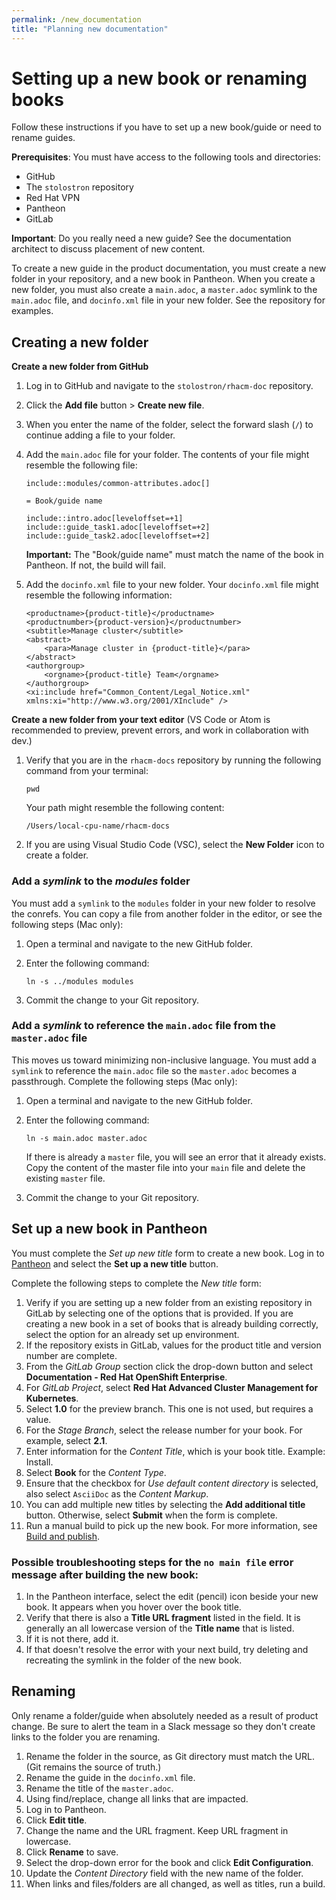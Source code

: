 ```yaml
---
permalink: /new_documentation
title: "Planning new documentation"
---
```


# Setting up a new book or renaming books

Follow these instructions if you have to set up a new book/guide or need to rename guides.

**Prerequisites**: You must have access to the following tools and directories:

* GitHub
* The `stolostron` repository
* Red Hat VPN
* Pantheon
* GitLab

**Important**: Do you really need a new guide? See the documentation architect to discuss placement of new content.

To create a new guide in the product documentation, you must create a new folder in your repository, and a new book in Pantheon. When you create a new folder, you must also create a `main.adoc`, a `master.adoc` symlink to the `main.adoc` file, and `docinfo.xml` file in your new folder. See the repository for examples. 

## Creating a new folder 

**Create a new folder from GitHub**

1. Log in to GitHub and navigate to the `stolostron/rhacm-doc` repository. 
2. Click the **Add file** button > **Create new file**. 
3. When you enter the name of the folder, select the forward slash (`/`) to continue adding a file to your folder. 
4. Add the `main.adoc` file for your folder. The contents of your file might resemble the following file:

   ```
   include::modules/common-attributes.adoc[]

   = Book/guide name

   include::intro.adoc[leveloffset=+1]
   include::guide_task1.adoc[leveloffset=+2]
   include::guide_task2.adoc[leveloffset=+2]
   ```
   
   **Important:** The "Book/guide name" must match the name of the book in Pantheon. If not, the build will fail.

5. Add the `docinfo.xml` file to your new folder. Your `docinfo.xml` file might resemble the following information:

   ```
   <productname>{product-title}</productname>
   <productnumber>{product-version}</productnumber>
   <subtitle>Manage cluster</subtitle>
   <abstract>
       <para>Manage cluster in {product-title}</para>
   </abstract>
   <authorgroup>
       <orgname>{product-title} Team</orgname>
   </authorgroup>
   <xi:include href="Common_Content/Legal_Notice.xml" xmlns:xi="http://www.w3.org/2001/XInclude" />
   ```

**Create a new folder from your text editor**
(VS Code or Atom is recommended to preview, prevent errors, and work in collaboration with dev.)

1. Verify that you are in the `rhacm-docs` repository by running the following command from your terminal:
   
   ```
   pwd
   ```
   
   Your path might resemble the following content:
   
   ```
   /Users/local-cpu-name/rhacm-docs
   ```
   
2. If you are using Visual Studio Code (VSC), select the **New Folder** icon to create a folder. 

### Add a _symlink_ to the _modules_ folder 

You must add a `symlink` to the `modules` folder in your new folder to resolve the conrefs. You can copy a file from another folder in the editor, or see the following steps (Mac only):

1. Open a terminal and navigate to the new GitHub folder.

2. Enter the following command:
   ```
   ln -s ../modules modules
   ```
   
3. Commit the change to your Git repository.

### Add a _symlink_ to reference the `main.adoc` file from the `master.adoc` file 

This moves us toward minimizing non-inclusive language. You must add a `symlink` to reference the `main.adoc` file so the `master.adoc` becomes a passthrough. Complete the following steps (Mac only):

1. Open a terminal and navigate to the new GitHub folder.

2. Enter the following command:
   ```
   ln -s main.adoc master.adoc
   ```
   
   If there is already a `master` file, you will see an error that it already exists. Copy the content of the master file into your `main` file and delete the existing `master` file.  
   
3. Commit the change to your Git repository.

## Set up a new book in Pantheon

You must complete the _Set up new title_ form to create a new book. Log in to [Pantheon](https://pantheon.int.us-west.aws.prod.paas.redhat.com/#/titles/red_hat_advanced_cluster_management_for_kubernetes) and select the **Set up a new title** button. 

Complete the following steps to complete the _New title_ form:
   
   1. Verify if you are setting up a new folder from an existing repository in GitLab by selecting one of the options that is provided. If you are creating a new book in a set of books that is already building correctly, select the option for an already set up environment. 
   2. If the repository exists in GitLab, values for the product title and version number are complete.
   3. From the _GitLab Group_ section click the drop-down button and select **Documentation - Red Hat OpenShift Enterprise**.
   4. For _GitLab Project_, select **Red Hat Advanced Cluster Management for Kubernetes**.
   5. Select **1.0** for the preview branch. This one is not used, but requires a value. 
   6. For the _Stage Branch_, select the release number for your book. For example, select **2.1**.
   7. Enter information for the *Content Title*, which is your book title. Example: Install.
   8. Select **Book** for the _Content Type_.
   9. Ensure that the checkbox for _Use default content directory_ is selected, also select `AsciiDoc` as the _Content Markup_.
   10. You can add multiple new titles by selecting the **Add additional title** button. Otherwise, select **Submit** when the form is complete. 
   11. Run a manual build to pick up the new book. For more information, see [Build and publish](arch_builds.md#build-and-publish).

### Possible troubleshooting steps for the `no main file` error message after building the new book:
    
   1. In the Pantheon interface, select the edit (pencil) icon beside your new book. It appears when you hover over the book title. 
   2. Verify that there is also a **Title URL fragment** listed in the field. It is generally an all lowercase version of the **Title name** that is listed.
   3. If it is not there, add it.
   4. If that doesn't resolve the error with your next build, try deleting and recreating the symlink in the folder of the new book. 

## Renaming 

Only rename a folder/guide when absolutely needed as a result of product change. Be sure to alert the team in a Slack message so they don't create links to the folder you are renaming.

   1. Rename the folder in the source, as Git directory must match the URL. (Git remains the source of truth.)
   2. Rename the guide in the `docinfo.xml` file.
   3. Rename the title of the `master.adoc`.
   4. Using find/replace, change all links that are impacted.
   5. Log in to Pantheon.
   6. Click **Edit title**.
   7. Change the name and the URL fragment. Keep URL fragment in lowercase.
   8. Click **Rename** to save.
   9. Select the drop-down error for the book and click **Edit Configuration**.
   10. Update the _Content Directory_ field with the new name of the folder.
   11. When links and files/folders are all changed, as well as titles, run a build.
   

